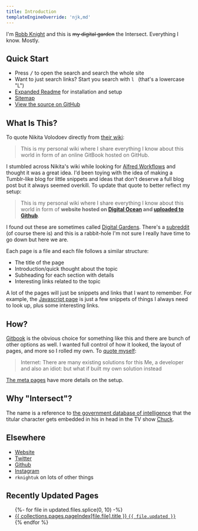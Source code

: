 ```yaml
---
title: Introduction
templateEngineOverride: 'njk,md'
---
```


I'm [Robb Knight](https://rknight.me) and this is ~~my digital garden~~ the Intersect. Everything I know. Mostly.

## Quick Start

- Press <kbd>/</kbd> to open the search and search the whole site
- Want to just search links? Start you search with `l ` (that's a lowercase "L")
- [Expanded Readme](/meta/readme/) for installation and setup
- [Sitemap](/meta/sitemap/)
- [View the source on GitHub](https://github.com/rknightuk/intersect)

## What Is This?

To quote Nikita Volodoev directly from [their wiki](https://wiki.nikitavoloboev.xyz):

> This is my personal wiki where I share everything I know about this world in form of an online GitBook hosted on GitHub.

I stumbled across Nikita's wiki while looking for [Alfred Workflows](/macos/alfred/) and thought it was a great idea. I'd been toying with the idea of making a Tumblr-like blog for little snippets and ideas that don't deserve a full blog post but it always seemed overkill. To update that quote to better reflect my setup:

> This is my personal wiki where I share everything I know about this world in form of **website hosted on [Digital Ocean](https://www.digitalocean.com/?refcode=8e1d8283bd20) and [uploaded to Github](https://github.com/rknightuk/intersect)**.

I found out these are sometimes called [Digital Gardens](/meta). There's a [subreddit](https://www.reddit.com/r/DigitalGardens/) (of course there is) and this is a rabbit-hole I'm not sure I really have time to go down but here we are.

Each page is a file and each file follows a similar structure:

- The title of the page
- Introduction/quick thought about the topic
- Subheading for each section with details
- Interesting links related to the topic

A lot of the pages will just be snippets and links that I want to remember. For example, the [Javascript page](/programming/js) is just a few snippets of things I always need to look up, plus some interesting links.

## How?

[Gitbook](https://www.gitbook.com) is the obvious choice for something like this and there are bunch of other options as well. I wanted full control of how it looked, the layout of pages, and more so I rolled my own. To [quote myself](https://twitter.com/rknightuk/status/1426307649365286921):

> Internet: There are many existing solutions for this
> Me, a developer and also an idiot: but what if built my own solution instead

[The meta pages](/meta) have more details on the setup.

## Why "Intersect"?

The name is a reference to [the government database of intelligence](https://chuck-nbc.fandom.com/wiki/The_Intersect) that the titular character gets embedded in his in head in the TV show [Chuck](https://en.wikipedia.org/wiki/Chuck_(TV_series)).

## Elsewhere

- [Website](https://rknight.me)
- [Twitter](https://twitter.com/rknightuk)
- [Github](https://github.com/rknightuk)
- [Instagram](https://instagram.com/rknightuk)
- `rknightuk` on lots of other things

## Recently Updated Pages

<ul>
    {%- for file in updated.files.splice(0, 10) -%}
        <li><a href="{{ file.file }}">{{ collections.pages.pageIndex[file.file].title }} <code>{{ file.updated }}</code></a></li>
    {% endfor %}
</ul>